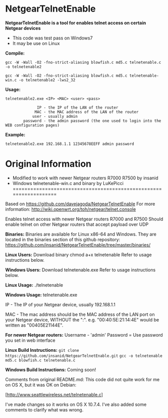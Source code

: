 # NetgearTelnetEnable

**NetgearTelnetEnable is a tool for enables telnet access on certain Netgear devices**

- This code was test pass on Windows7
- It may be use on Linux

**Compile:**

`gcc -W -Wall -O2 -fno-strict-aliasing blowfish.c md5.c telnetenable.c -o telnetenable2`

`gcc -W -Wall -O2 -fno-strict-aliasing blowfish.c md5.c telnetenable-win.c -o telnetenable2 -lws2_32`

**Usage:**

`telnetenable2.exe <IP> <MAC> <user> <pass>`

```
              IP - the IP of the LAN of the router
             MAC - the MAC address of the LAN of the router
            user - usually admin
        password - the admin password (the one used to login into the WEB configuration pages)
```

**Example:**

`telnetenable2.exe 192.168.1.1 12345678EEFF admin password`



# Original Information
- Modified to work with newer Netgear routers R7000 R7500 by insanid
- Windows telnetenable-win.c and binary by LuKePicci
==================================================================

Based on https://github.com/davejagoda/NetgearTelnetEnable
For more information: http://wiki.openwrt.org/toh/netgear/telnet.console

Enables telnet access with newer Netgear routers R7000 and R7500
Should enable telnet on other Netgear routers that accept payload over UDP

**Binaries:**
Binaries are available for Linux x86-64 and Windows. They are located in the binaries section of this github repository:
https://github.com/insanid/NetgearTelnetEnable/tree/master/binaries/

**Linux Users:**
Download binary
chmod a+x telnetenable
Refer to usage instructions below.


**Windows Users:**
Download telnetenable.exe
Refer to usage instructions below.


**Linux Usage:**
./telnetenable <IP> <MAC> <Username> <Password>


**Windows Usage:**
telnetenable.exe <IP> <MAC> <Username> <Password>

IP - The IP of your Netgear device, usually 192.168.1.1

MAC - The mac address should be the MAC address of the LAN port on your Netgear device, WITHOUT the ":". e.g. "00:40:5E:21:14:4E" would be written as "00405E21144E".



**For newer Netgear routers:**
Username - 'admin'
Password = Use password you set in web interface


**Linux Build Instructions:**
`git clone https://github.com/insanid/NetgearTelnetEnable.git`
`gcc -o telnetenable md5.c blowfish.c telnetenable.c`


**Windows Build Instructions:**
Coming soon!

Comments from original README.md:
This code did not quite work for me on OS X, but it was OK on Debian:

[http://www.seattlewireless.net/telnetenable.c]

I've made changes so it works on OS X 10.7.4.  I've also added some comments to clarify what was wrong.
